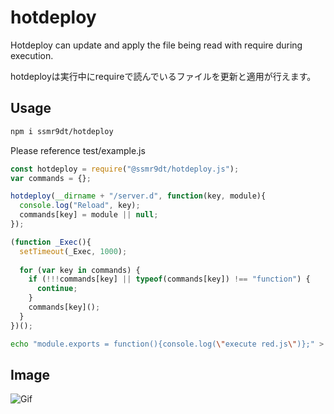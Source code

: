 # hotdeploy

Hotdeploy can update and apply the file being read with require during execution.

hotdeployは実行中にrequireで読んでいるファイルを更新と適用が行えます。

## Usage

```bash
npm i ssmr9dt/hotdeploy
```

Please reference test/example.js

```javascript
const hotdeploy = require("@ssmr9dt/hotdeploy.js");
var commands = {};

hotdeploy(__dirname + "/server.d", function(key, module){
  console.log("Reload", key);
  commands[key] = module || null;
});

(function _Exec(){
  setTimeout(_Exec, 1000);
  
  for (var key in commands) {
    if (!!!commands[key] || typeof(commands[key]) !== "function") {
      continue;
    }
    commands[key]();
  }
})();
```

```bash
echo "module.exports = function(){console.log(\"execute red.js\")};" > server.d/red.js
```

## Image
![Gif](https://raw.githubusercontent.com/wiki/ssmr9dt/hotdeploy/images/ssmr9dt-hotdeploy.gif)
